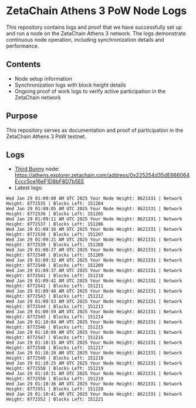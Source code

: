# ZetaChain Athens 3 PoW Node Logs
This repository contains logs and proof that we have successfully set up and run a node on the ZetaChain Athens 3 network. The logs demonstrate continuous node operation, including synchronization details and performance.

## Contents
- Node setup information
- Synchronization logs with block height details
- Ongoing proof of work logs to verify active participation in the ZetaChain network

## Purpose
This repository serves as documentation and proof of participation in the ZetaChain Athens 3 PoW testnet.

## Logs

- [Third Bunny](https://thirdbunny.xyz/) node: https://athens.explorer.zetachain.com/address/0x225254d35dE666064Eccc5ce16eF1D8bF8D7b5EE
- Latest logs:
```
Wed Jan 29 01:09:00 AM UTC 2025 Your Node Height: 8621331 | Network Height: 8772535 | Blocks Left: 151204
Wed Jan 29 01:09:05 AM UTC 2025 Your Node Height: 8621331 | Network Height: 8772536 | Blocks Left: 151205
Wed Jan 29 01:09:11 AM UTC 2025 Your Node Height: 8621331 | Network Height: 8772537 | Blocks Left: 151206
Wed Jan 29 01:09:16 AM UTC 2025 Your Node Height: 8621331 | Network Height: 8772538 | Blocks Left: 151207
Wed Jan 29 01:09:21 AM UTC 2025 Your Node Height: 8621331 | Network Height: 8772539 | Blocks Left: 151208
Wed Jan 29 01:09:27 AM UTC 2025 Your Node Height: 8621331 | Network Height: 8772540 | Blocks Left: 151209
Wed Jan 29 01:09:32 AM UTC 2025 Your Node Height: 8621331 | Network Height: 8772540 | Blocks Left: 151209
Wed Jan 29 01:09:37 AM UTC 2025 Your Node Height: 8621331 | Network Height: 8772541 | Blocks Left: 151210
Wed Jan 29 01:09:42 AM UTC 2025 Your Node Height: 8621331 | Network Height: 8772542 | Blocks Left: 151211
Wed Jan 29 01:09:48 AM UTC 2025 Your Node Height: 8621331 | Network Height: 8772543 | Blocks Left: 151212
Wed Jan 29 01:09:53 AM UTC 2025 Your Node Height: 8621331 | Network Height: 8772544 | Blocks Left: 151213
Wed Jan 29 01:09:59 AM UTC 2025 Your Node Height: 8621331 | Network Height: 8772545 | Blocks Left: 151214
Wed Jan 29 01:10:04 AM UTC 2025 Your Node Height: 8621331 | Network Height: 8772546 | Blocks Left: 151215
Wed Jan 29 01:10:09 AM UTC 2025 Your Node Height: 8621331 | Network Height: 8772547 | Blocks Left: 151216
Wed Jan 29 01:10:15 AM UTC 2025 Your Node Height: 8621331 | Network Height: 8772548 | Blocks Left: 151217
Wed Jan 29 01:10:20 AM UTC 2025 Your Node Height: 8621331 | Network Height: 8772549 | Blocks Left: 151218
Wed Jan 29 01:10:25 AM UTC 2025 Your Node Height: 8621331 | Network Height: 8772550 | Blocks Left: 151219
Wed Jan 29 01:10:31 AM UTC 2025 Your Node Height: 8621331 | Network Height: 8772550 | Blocks Left: 151219
Wed Jan 29 01:10:36 AM UTC 2025 Your Node Height: 8621331 | Network Height: 8772551 | Blocks Left: 151220
Wed Jan 29 01:10:41 AM UTC 2025 Your Node Height: 8621331 | Network Height: 8772552 | Blocks Left: 151221
```
